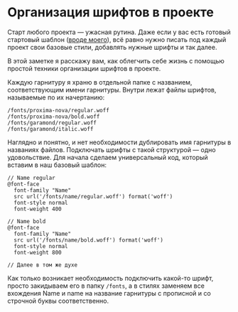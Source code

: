 # Организация шрифтов в проекте

Старт любого проекта — ужасная рутина. Даже если у вас есть готовый стартовый
шаблон ([вроде моего](https://github.com/andrew--r/startanul)), всё равно нужно
писать под каждый проект свои базовые стили, добавлять нужные шрифты
и так далее.

В этой заметке я расскажу вам, как облегчить себе жизнь с помощью простой
техники организации шрифтов в проекте.

Каждую гарнитуру я храню в отдельной папке с названием, соответствующим имени
гарнитуры. Внутри лежат файлы шрифтов, называемые по их начертанию:

```
/fonts/proxima-nova/regular.woff
/fonts/proxima-nova/bold.woff
/fonts/garamond/regular.woff
/fonts/garamond/italic.woff
```

Наглядно и понятно, и нет необходимости дублировать имя гарнитуры в названиях
файлов. Подключать шрифты с такой структурой — одно удовольствие. Для начала
сделаем универсальный код, который вставим в наш базовый шаблон:

```
// Name regular
@font-face
  font-family "Name"
  src url('/fonts/name/regular.woff') format('woff')
  font-style normal
  font-weight 400

// Name bold
@font-face
  font-family "Name"
  src url('/fonts/name/bold.woff') format('woff')
  font-style normal
  font-weight 800

// Далее в том же духе
```


Как только возникает необходимость подключить какой-то шрифт, просто закидываем
его в папку `/fonts`, а в стилях заменяем все вхождения Name и name на название
гарнитуры с прописной и со строчной буквы соответственно.
